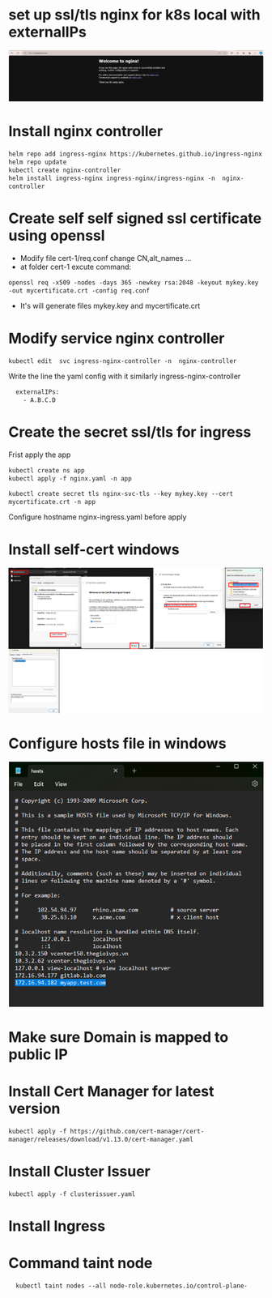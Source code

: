 # set up ssl/tls nginx for k8s local with externalIPs
![](/images/result.png)

# Install nginx controller
```shell
helm repo add ingress-nginx https://kubernetes.github.io/ingress-nginx
helm repo update
kubectl create nginx-controller
helm install ingress-nginx ingress-nginx/ingress-nginx -n  nginx-controller
```
# Create self self signed ssl certificate using openssl
 -  Modify file cert-1/req.conf change CN,alt_names ...
 -  at folder cert-1 excute command:
 ```shell
openssl req -x509 -nodes -days 365 -newkey rsa:2048 -keyout mykey.key -out mycertificate.crt -config req.conf
 ```
 - It's will generate files mykey.key and mycertificate.crt
# Modify service nginx controller

``` shell
kubectl edit  svc ingress-nginx-controller -n  nginx-controller
```
Write the line the yaml config with it similarly ingress-nginx-controller
```shell
  externalIPs: 
    - A.B.C.D
```
# Create the secret ssl/tls for ingress
Frist apply the app
```shell
kubectl create ns app
kubectl apply -f nginx.yaml -n app
```
```shell
kubectl create secret tls nginx-svc-tls --key mykey.key --cert mycertificate.crt -n app
```
Configure hostname nginx-ingress.yaml before apply

# Install self-cert windows
![](/images/install_cert_local.png)
# Configure hosts file in windows 
![](/images/changehost.png)

# Make sure Domain is mapped to public IP

# Install Cert Manager for latest version

```shell
kubectl apply -f https://github.com/cert-manager/cert-manager/releases/download/v1.13.0/cert-manager.yaml
```

# Install Cluster Issuer

```shell
kubectl apply -f clusterissuer.yaml
```

# Install Ingress


# Command taint node
```
  kubectl taint nodes --all node-role.kubernetes.io/control-plane-
```
